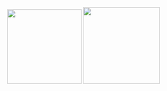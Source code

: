 

<div align="center">
  <img src="[![Anurag's GitHub stats](https://github-readme-stats.vercel.app/api?username=gearjp2)](https://github.com/anuraghazra/github-readme-stats)"  height="170">
  <img src="![Top Langs](https://github-readme-stats.vercel.app/api/top-langs/?username=anuraghazra&layout=compact)"  height="175">
</div>
